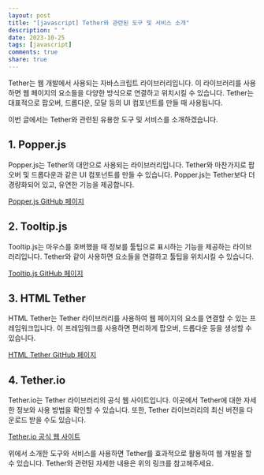 ```yaml
---
layout: post
title: "[javascript] Tether와 관련된 도구 및 서비스 소개"
description: " "
date: 2023-10-25
tags: [javascript]
comments: true
share: true
---
```


Tether는 웹 개발에서 사용되는 자바스크립트 라이브러리입니다. 이 라이브러리를 사용하면 웹 페이지의 요소들을 다양한 방식으로 연결하고 위치시킬 수 있습니다. Tether는 대표적으로 팝오버, 드롭다운, 모달 등의 UI 컴포넌트를 만들 때 사용됩니다. 

이번 글에서는 Tether와 관련된 유용한 도구 및 서비스를 소개하겠습니다.

## 1. Popper.js
Popper.js는 Tether의 대안으로 사용되는 라이브러리입니다. Tether와 마찬가지로 팝오버 및 드롭다운과 같은 UI 컴포넌트를 만들 수 있습니다. Popper.js는 Tether보다 더 경량화되어 있고, 유연한 기능을 제공합니다.

[Popper.js GitHub 페이지](https://github.com/popperjs/popper-core)

## 2. Tooltip.js
Tooltip.js는 마우스를 호버했을 때 정보를 툴팁으로 표시하는 기능을 제공하는 라이브러리입니다. Tether와 같이 사용하면 요소들을 연결하고 툴팁을 위치시킬 수 있습니다.

[Tooltip.js GitHub 페이지](https://github.com/FezVrasta/popper.js)

## 3. HTML Tether
HTML Tether는 Tether 라이브러리를 사용하여 웹 페이지의 요소를 연결할 수 있는 프레임워크입니다. 이 프레임워크를 사용하면 편리하게 팝오버, 드롭다운 등을 생성할 수 있습니다.

[HTML Tether GitHub 페이지](https://github.com/WolfusFlowus/HTML-Tether)

## 4. Tether.io
Tether.io는 Tether 라이브러리의 공식 웹 사이트입니다. 이곳에서 Tether에 대한 자세한 정보와 사용 방법을 확인할 수 있습니다. 또한, Tether 라이브러리의 최신 버전을 다운로드 받을 수도 있습니다.

[Tether.io 공식 웹 사이트](http://tether.io/)

위에서 소개한 도구와 서비스를 사용하면 Tether를 효과적으로 활용하여 웹 개발을 할 수 있습니다. Tether와 관련된 자세한 내용은 위의 링크를 참고해주세요.